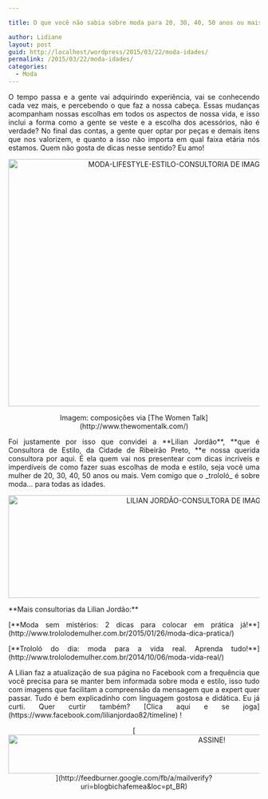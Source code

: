 ```yaml
---

title: O que você não sabia sobre moda para 20, 30, 40, 50 anos ou mais!

author: Lidiane
layout: post
guid: http://localhost/wordpress/2015/03/22/moda-idades/
permalink: /2015/03/22/moda-idades/
categories:
  - Moda
---
```

<p align="justify">
  O tempo passa e a gente vai adquirindo experiência, vai se conhecendo cada vez mais, e percebendo o que faz a nossa cabeça. Essas mudanças acompanham nossas escolhas em todos os aspectos de nossa vida, e isso inclui a forma como a gente se veste e a escolha dos acessórios, não é verdade? No final das contas, a gente quer optar por peças e demais itens que nos valorizem, e quanto a isso não importa em qual faixa etária nós estamos. Quem não gosta de dicas nesse sentido? Eu amo!
</p>

<p align="center">
  <a href="http://www.trololodemulher.com.br/blog/wp-content/uploads/2015/03/MODA-LIFESTYLE-ESTILO-CONSULTORIA-DE-IMAGEM-IMAGEM-PESSOAL.png"><img class="alignnone size-full wp-image-10898" src="http://www.trololodemulher.com.br/blog/wp-content/uploads/2015/03/MODA-LIFESTYLE-ESTILO-CONSULTORIA-DE-IMAGEM-IMAGEM-PESSOAL.png" alt="MODA-LIFESTYLE-ESTILO-CONSULTORIA DE IMAGEM-IMAGEM PESSOAL" width="800" height="496" /></a>
</p>

<p align="center">
  Imagem: composições via [The Women Talk](http://www.thewomentalk.com/) 
</p>

<p align="justify">
  Foi justamente por isso que convidei a **Lilian Jordão**, **que é Consultora de Estilo, da Cidade de Ribeirão Preto, **e nossa querida consultora por aqui. É ela quem vai nos presentear com dicas incríveis e imperdíveis de como fazer suas escolhas de moda e estilo, seja você uma mulher de 20, 30, 40, 50 anos ou mais. Vem comigo que o _trololó_ é sobre moda… para todas as idades.
</p>

<p align="center">
</p>

<p align="center">
  <a href="http://www.trololodemulher.com.br/blog/wp-content/uploads/2014/09/LILIAN-JORDÃO-CONSULTORA-DE-IMAGEM-ESTILO.png"><img class="alignnone size-full wp-image-10388" src="http://www.trololodemulher.com.br/blog/wp-content/uploads/2014/09/LILIAN-JORDÃO-CONSULTORA-DE-IMAGEM-ESTILO.png" alt="LILIAN JORDÃO-CONSULTORA DE IMAGEM ESTILO" width="800" height="206" /></a>
</p>

<p align="justify">
  **Mais consultorias da Lilian Jordão:**
</p>

<p align="justify">
  [**Moda sem mistérios: 2 dicas para colocar em prática já!**](http://www.trololodemulher.com.br/2015/01/26/moda-dica-pratica/) 
</p>

<p align="justify">
  [**Trololó do dia: moda para a vida real. Aprenda tudo!**](http://www.trololodemulher.com.br/2014/10/06/moda-vida-real/) 
</p>

<p align="justify">
  A Lilian faz a atualização de sua página no Facebook com a frequência que você precisa para se manter bem informada sobre moda e estilo, isso tudo com imagens que facilitam a compreensão da mensagem que a expert quer passar. Tudo é bem explicadinho com linguagem gostosa e didática. Eu já curti. Quer curtir também? [Clica aqui e se joga](https://www.facebook.com/lilianjordao82/timeline) !
</p>

<p align="center">
  [<img class="alignnone size-full wp-image-10439" src="http://www.trololodemulher.com.br/blog/wp-content/uploads/2014/09/ASSINE.png" alt="ASSINE!" width="800" height="78" />](http://feedburner.google.com/fb/a/mailverify?uri=blogbichafemea&loc=pt_BR) 
</p>

<p align="justify">